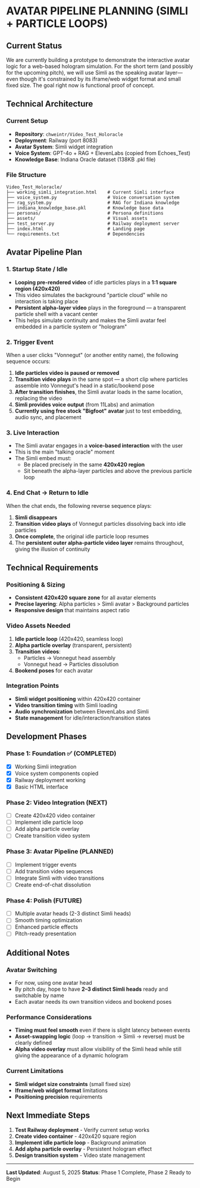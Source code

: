# AVATAR PIPELINE PLANNING (SIMLI + PARTICLE LOOPS)

## Current Status
We are currently building a prototype to demonstrate the interactive avatar logic for a web-based hologram simulation. For the short term (and possibly for the upcoming pitch), we will use Simli as the speaking avatar layer—even though it's constrained by its iframe/web widget format and small fixed size. The goal right now is functional proof of concept.

## Technical Architecture

### Current Setup
- **Repository**: `chweintr/Video_Test_Holoracle`
- **Deployment**: Railway (port 8083)
- **Avatar System**: Simli widget integration
- **Voice System**: GPT-4o + RAG + ElevenLabs (copied from Echoes_Test)
- **Knowledge Base**: Indiana Oracle dataset (138KB .pkl file)

### File Structure
```
Video_Test_Holoracle/
├── working_simli_integration.html    # Current Simli interface
├── voice_system.py                   # Voice conversation system
├── rag_system.py                     # RAG for Indiana knowledge
├── indiana_knowledge_base.pkl        # Knowledge base data
├── personas/                         # Persona definitions
├── assets/                           # Visual assets
├── test_server.py                    # Railway deployment server
├── index.html                        # Landing page
└── requirements.txt                  # Dependencies
```

## Avatar Pipeline Plan

### 1. Startup State / Idle
- **Looping pre-rendered video** of idle particles plays in a **1:1 square region (420x420)**
- This video simulates the background "particle cloud" while no interaction is taking place
- **Persistent alpha-layer video** plays in the foreground — a transparent particle shell with a vacant center
- This helps simulate continuity and makes the Simli avatar feel embedded in a particle system or "hologram"

### 2. Trigger Event
When a user clicks "Vonnegut" (or another entity name), the following sequence occurs:

1. **Idle particles video is paused or removed**
2. **Transition video plays** in the same spot — a short clip where particles assemble into Vonnegut's head in a static/bookend pose
3. **After transition finishes**, the Simli avatar loads in the same location, replacing the video
4. **Simli provides voice output** (from 11Labs) and animation
5. **Currently using free stock "Bigfoot" avatar** just to test embedding, audio sync, and placement

### 3. Live Interaction
- The Simli avatar engages in a **voice-based interaction** with the user
- This is the main "talking oracle" moment
- The Simli embed must:
  - Be placed precisely in the same **420x420 region**
  - Sit beneath the alpha-layer particles and above the previous particle loop

### 4. End Chat → Return to Idle
When the chat ends, the following reverse sequence plays:

1. **Simli disappears**
2. **Transition video plays** of Vonnegut particles dissolving back into idle particles
3. **Once complete**, the original idle particle loop resumes
4. The **persistent outer alpha-particle video layer** remains throughout, giving the illusion of continuity

## Technical Requirements

### Positioning & Sizing
- **Consistent 420x420 square zone** for all avatar elements
- **Precise layering**: Alpha particles > Simli avatar > Background particles
- **Responsive design** that maintains aspect ratio

### Video Assets Needed
1. **Idle particle loop** (420x420, seamless loop)
2. **Alpha particle overlay** (transparent, persistent)
3. **Transition videos**:
   - Particles → Vonnegut head assembly
   - Vonnegut head → Particles dissolution
4. **Bookend poses** for each avatar

### Integration Points
- **Simli widget positioning** within 420x420 container
- **Video transition timing** with Simli loading
- **Audio synchronization** between ElevenLabs and Simli
- **State management** for idle/interaction/transition states

## Development Phases

### Phase 1: Foundation ✅ (COMPLETED)
- [x] Working Simli integration
- [x] Voice system components copied
- [x] Railway deployment working
- [x] Basic HTML interface

### Phase 2: Video Integration (NEXT)
- [ ] Create 420x420 video container
- [ ] Implement idle particle loop
- [ ] Add alpha particle overlay
- [ ] Create transition video system

### Phase 3: Avatar Pipeline (PLANNED)
- [ ] Implement trigger events
- [ ] Add transition video sequences
- [ ] Integrate Simli with video transitions
- [ ] Create end-of-chat dissolution

### Phase 4: Polish (FUTURE)
- [ ] Multiple avatar heads (2-3 distinct Simli heads)
- [ ] Smooth timing optimization
- [ ] Enhanced particle effects
- [ ] Pitch-ready presentation

## Additional Notes

### Avatar Switching
- For now, using one avatar head
- By pitch day, hope to have **2–3 distinct Simli heads** ready and switchable by name
- Each avatar needs its own transition videos and bookend poses

### Performance Considerations
- **Timing must feel smooth** even if there is slight latency between events
- **Asset-swapping logic** (loop → transition → Simli → reverse) must be clearly defined
- **Alpha video overlay** must allow visibility of the Simli head while still giving the appearance of a dynamic hologram

### Current Limitations
- **Simli widget size constraints** (small fixed size)
- **Iframe/web widget format** limitations
- **Positioning precision** requirements

## Next Immediate Steps

1. **Test Railway deployment** - Verify current setup works
2. **Create video container** - 420x420 square region
3. **Implement idle particle loop** - Background animation
4. **Add alpha particle overlay** - Persistent hologram effect
5. **Design transition system** - Video state management

---

**Last Updated**: August 5, 2025
**Status**: Phase 1 Complete, Phase 2 Ready to Begin 